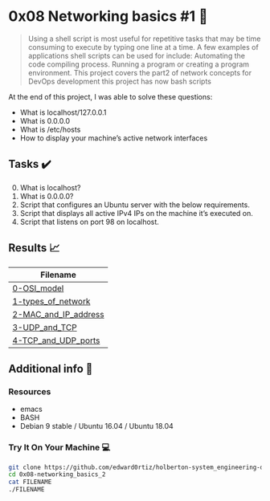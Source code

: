 # 0x08 Networking basics #1 :wrench:

> Using a shell script is most useful for repetitive tasks that may be time consuming to execute by typing one line at a time. A few examples of applications shell scripts can be used for include: Automating the code compiling process. Running a program or creating a program environment. This project covers the part2 of network concepts for DevOps development this project has now bash scripts

At the end of this project, I was able to solve these questions:

* What is localhost/127.0.0.1
* What is 0.0.0.0
* What is /etc/hosts
* How to display your machine’s active network interfaces

## Tasks :heavy_check_mark:

0. What is localhost?
1. What is 0.0.0.0?
2. Script that configures an Ubuntu server with the below requirements.
3. Script that displays all active IPv4 IPs on the machine it’s executed on.
4. Script that listens on port 98 on localhost.


## Results :chart_with_upwards_trend:

| Filename |
| ------ |
| [0-OSI_model](https://github.com/edward0rtiz/holberton-system_engineering-devops/blob/master/0x08-networking_basics_2/0-localhost)|
| [1-types_of_network](https://github.com/edward0rtiz/holberton-system_engineering-devops/blob/master/0x08-networking_basics_2/1-wildcard)|
| [2-MAC_and_IP_address](https://github.com/edward0rtiz/holberton-system_engineering-devops/blob/master/0x08-networking_basics_2/2-change_your_home_IP)|
| [3-UDP_and_TCP](https://github.com/edward0rtiz/holberton-system_engineering-devops/blob/master/0x08-networking_basics_2/3-show_attached_IPs)|
| [4-TCP_and_UDP_ports](https://github.com/edward0rtiz/holberton-system_engineering-devops/blob/master/0x08-networking_basics_2/4-port_listening_on_localhost)|


## Additional info :construction:
### Resources

- emacs
- BASH
- Debian 9 stable / Ubuntu 16.04 / Ubuntu 18.04 

### Try It On Your Machine :computer:
```bash
git clone https://github.com/edward0rtiz/holberton-system_engineering-devops.git
cd 0x08-networking_basics_2
cat FILENAME
./FILENAME
```
